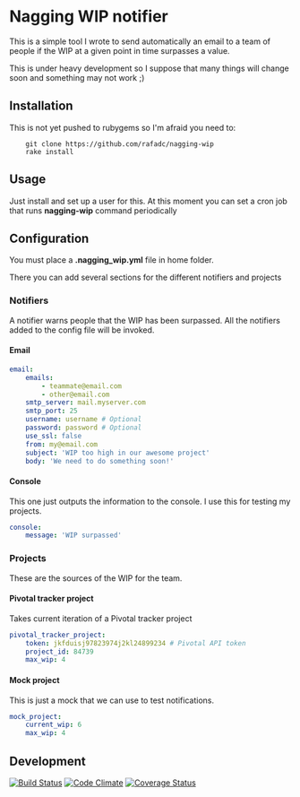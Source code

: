 # Nagging WIP notifier

This is a simple tool I wrote to send automatically an email to a 
team of people if the WIP at a given point in time surpasses a
value.

This is under heavy development so I suppose that many things will change soon and something may not work ;)

## Installation

This is not yet pushed to rubygems so I'm afraid you need to:

        git clone https://github.com/rafadc/nagging-wip
        rake install


## Usage

Just install and set up a user for this. At this moment you can set a cron job that runs __nagging-wip__ command periodically

## Configuration

You must place a __.nagging_wip.yml__ file in home folder.

There you can add several sections for the different notifiers and projects

### Notifiers

A notifier warns people that the WIP has been surpassed. All the notifiers added to the config file will be invoked.

#### Email
```yaml
email:
    emails:
        - teammate@email.com
        - other@email.com
    smtp_server: mail.myserver.com
    smtp_port: 25
    username: username # Optional
    password: password # Optional
    use_ssl: false
    from: my@email.com
    subject: 'WIP too high in our awesome project'
    body: 'We need to do something soon!'
```

#### Console

This one just outputs the information to the console. I use this for testing my projects.

```yaml
console:
    message: 'WIP surpassed'
```
### Projects

These are the sources of the WIP for the team.

#### Pivotal tracker project

Takes current iteration of a Pivotal tracker project

```yaml
pivotal_tracker_project:
    token: jkfduisj97823974j2kl24899234 # Pivotal API token
    project_id: 84739
    max_wip: 4
```

#### Mock project

This is just a mock that we can use to test notifications.

```yaml
mock_project:
    current_wip: 6
    max_wip: 4
```

## Development

[![Build Status](https://travis-ci.org/rafadc/nagging-wip.png?branch=master)](https://travis-ci.org/rafadc/nagging-wip) [![Code Climate](https://codeclimate.com/github/rafadc/nagging-wip.png)](https://codeclimate.com/github/rafadc/nagging-wip) [![Coverage Status](https://coveralls.io/repos/rafadc/nagging-wip/badge.png)](https://coveralls.io/r/rafadc/nagging-wip)
